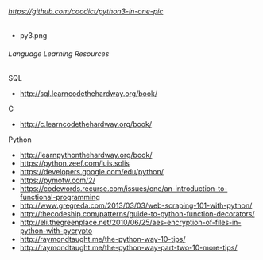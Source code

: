 ###### https://github.com/coodict/python3-in-one-pic
* py3.png

###### Language Learning Resources

SQL
* http://sql.learncodethehardway.org/book/

C
* http://c.learncodethehardway.org/book/

Python
* http://learnpythonthehardway.org/book/
* https://python.zeef.com/luis.solis
* https://developers.google.com/edu/python/
* https://pymotw.com/2/
* https://codewords.recurse.com/issues/one/an-introduction-to-functional-programming
* http://www.gregreda.com/2013/03/03/web-scraping-101-with-python/
* http://thecodeship.com/patterns/guide-to-python-function-decorators/
* http://eli.thegreenplace.net/2010/06/25/aes-encryption-of-files-in-python-with-pycrypto
* http://raymondtaught.me/the-python-way-10-tips/
* http://raymondtaught.me/the-python-way-part-two-10-more-tips/


